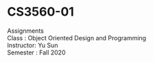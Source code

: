 # CS3560-01
Assignments    
Class     : Object Oriented Design and Programming    
Instructor: Yu Sun   
Semester  : Fall 2020

